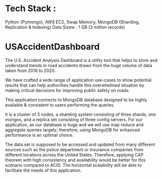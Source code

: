 # Tech Stack :
  Python (Pymongo), AWS EC2, Swap Memory, MongoDB (Sharding, Replication & Indexing)
  Data Sizew : 1 GB (3 million records)
  
# USAccidentDashboard
The U.S. Accident Analysis Dashboard is a utility tool that helps to store and understand trends in road
accidents drawn from the huge volume of data taken from 2016 to 2020. 

We have crafted a wide range of application use-cases to show potential results that can help authorities handle this overwhelmed situation by making critical decisions for improving public safety on roads. 

This application connects to MongoDB database designed to be highly available & consistent to users performing the queries.

It is a cluster of 3 nodes, a sharding system consisting of three shards, one mongos, and a replica set consisting of three config servers. For our application, as our database is huge and we will use map reduce and aggregate queries largely; therefore, using MongoDB for enhanced performance is an optimal choice. 

The data set is supposed to be accessed and updated from many different sources such as the police department or insurance companies from different locations across the United States. Therefore, applying CAP theorem with high consistency and availability would be better for this scenario compared to ACID. The horizontal scalability will be able to facilitate the needs of this application.
